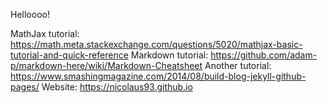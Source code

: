 
Helloooo!

MathJax tutorial: https://math.meta.stackexchange.com/questions/5020/mathjax-basic-tutorial-and-quick-reference
Markdown tutorial: https://github.com/adam-p/markdown-here/wiki/Markdown-Cheatsheet
Another tutorial: https://www.smashingmagazine.com/2014/08/build-blog-jekyll-github-pages/
Website: https://nicolaus93.github.io
